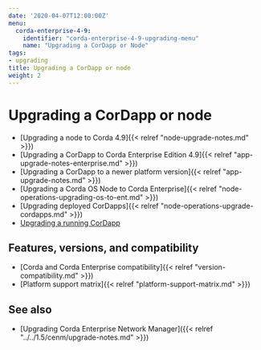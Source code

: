 ```yaml
---
date: '2020-04-07T12:00:00Z'
menu:
  corda-enterprise-4-9:
    identifier: "corda-enterprise-4-9-upgrading-menu"
    name: "Upgrading a CorDapp or Node"
tags:
- upgrading
title: Upgrading a CorDapp or node
weight: 2
---
```


# Upgrading a CorDapp or node

* [Upgrading a node to Corda 4.9]{{< relref "node-upgrade-notes.md" >}})
* [Upgrading a CorDapp to Corda Enterprise Edition 4.9]{{< relref "app-upgrade-notes-enterprise.md" >}})
* [Upgrading a CorDapp to a newer platform version]{{< relref "app-upgrade-notes.md" >}})
* [Upgrading a Corda OS Node to Corda Enterprise]{{< relref "node-operations-upgrading-os-to-ent.md" >}})
* [Upgrading deployed CorDapps]{{< relref "node-operations-upgrade-cordapps.md" >}})
* [Upgrading a running CorDapp](cordapps/upgrading-cordapp.md)

## Features, versions, and compatibility

* [Corda and Corda Enterprise compatibility]{{< relref "version-compatibility.md" >}})
* [Platform support matrix]{{< relref "platform-support-matrix.md" >}})

## See also

* [Upgrading Corda Enterprise Network Manager]({{< relref "../../1.5/cenm/upgrade-notes.md" >}})
